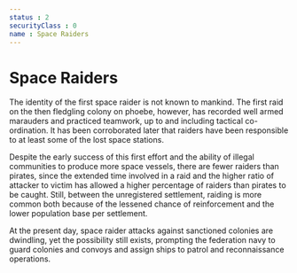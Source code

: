 ```yaml
---
status : 2
securityClass : 0
name : Space Raiders
---
```


# Space Raiders

The identity of the first space raider is not known to mankind. The first raid on the then fledgling colony on phoebe, however, has recorded well armed marauders and practiced teamwork, up to and including tactical co-ordination. It has been corroborated later that raiders have been responsible to at least some of the lost space stations. 

Despite the early success of this first effort and the ability of illegal communities to produce more space vessels, there are fewer raiders than pirates, since the extended time involved in a raid and the higher ratio of attacker to victim has allowed a higher percentage of raiders than pirates to be caught. Still, between the unregistered settlement, raiding is more common both because of the lessened chance of reinforcement and the lower population base per settlement. 

At the present day, space raider attacks against sanctioned colonies are dwindling, yet the possibility still exists, prompting the federation navy to guard colonies and convoys and assign ships to patrol and reconnaissance operations.
